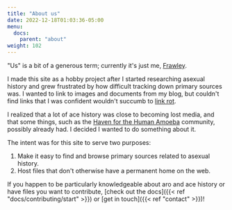 ```yaml
---
title: "About us"
date: 2022-12-18T01:03:36-05:00
menu:
  docs:
    parent: "about"
weight: 102
---
```


"Us" is a bit of a generous term; currently it's just me,
[Frawley](https://en.gravatar.com/frawleyskid).

I made this site as a hobby project after I started researching asexual history
and grew frustrated by how difficult tracking down primary sources was. I wanted
to link to images and documents from my blog, but couldn't find links that I was
confident wouldn't succumb to [link
rot](https://en.wikipedia.org/wiki/Link_rot).

I realized that a lot of ace history was close to becoming lost media, and that
some things, such as the [Haven for the Human
Amoeba](https://acearchive.lgbt/artifacts/haven-for-the-human-amoeba/)
community, possibly already had. I decided I wanted to do something about it.

The intent was for this site to serve two purposes:

1. Make it easy to find and browse primary sources related to asexual history.
2. Host files that don't otherwise have a permanent home on the web.

If you happen to be particularly knowledgeable about aro and ace history or have
files you want to contribute, [check out the docs]({{< ref
"docs/contributing/start" >}}) or [get in touch]({{< ref "contact" >}})!
